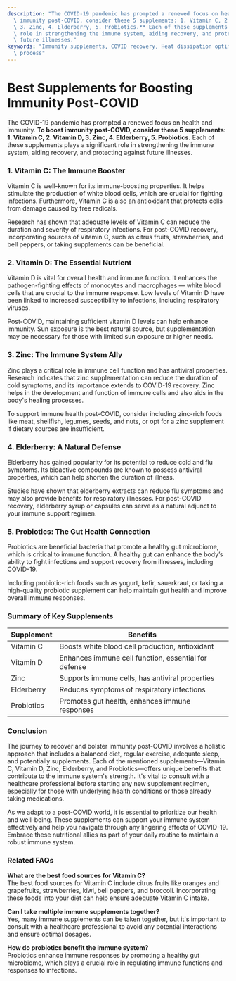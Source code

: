 ```yaml
---
description: "The COVID-19 pandemic has prompted a renewed focus on health and immunity. **To boost\
  \ immunity post-COVID, consider these 5 supplements: 1. Vitamin C, 2. Vitamin D,\
  \ 3. Zinc, 4. Elderberry, 5. Probiotics.** Each of these supplements plays a significant\
  \ role in strengthening the immune system, aiding recovery, and protecting against\
  \ future illnesses."
keywords: "Immunity supplements, COVID recovery, Heat dissipation optimization design, Die casting\
  \ process"
---
```

# Best Supplements for Boosting Immunity Post-COVID

The COVID-19 pandemic has prompted a renewed focus on health and immunity. **To boost immunity post-COVID, consider these 5 supplements: 1. Vitamin C, 2. Vitamin D, 3. Zinc, 4. Elderberry, 5. Probiotics.** Each of these supplements plays a significant role in strengthening the immune system, aiding recovery, and protecting against future illnesses.

### 1. Vitamin C: The Immune Booster

Vitamin C is well-known for its immune-boosting properties. It helps stimulate the production of white blood cells, which are crucial for fighting infections. Furthermore, Vitamin C is also an antioxidant that protects cells from damage caused by free radicals.

Research has shown that adequate levels of Vitamin C can reduce the duration and severity of respiratory infections. For post-COVID recovery, incorporating sources of Vitamin C, such as citrus fruits, strawberries, and bell peppers, or taking supplements can be beneficial.

### 2. Vitamin D: The Essential Nutrient

Vitamin D is vital for overall health and immune function. It enhances the pathogen-fighting effects of monocytes and macrophages — white blood cells that are crucial to the immune response. Low levels of Vitamin D have been linked to increased susceptibility to infections, including respiratory viruses.

Post-COVID, maintaining sufficient vitamin D levels can help enhance immunity. Sun exposure is the best natural source, but supplementation may be necessary for those with limited sun exposure or higher needs.

### 3. Zinc: The Immune System Ally

Zinc plays a critical role in immune cell function and has antiviral properties. Research indicates that zinc supplementation can reduce the duration of cold symptoms, and its importance extends to COVID-19 recovery. Zinc helps in the development and function of immune cells and also aids in the body's healing processes.

To support immune health post-COVID, consider including zinc-rich foods like meat, shellfish, legumes, seeds, and nuts, or opt for a zinc supplement if dietary sources are insufficient.

### 4. Elderberry: A Natural Defense

Elderberry has gained popularity for its potential to reduce cold and flu symptoms. Its bioactive compounds are known to possess antiviral properties, which can help shorten the duration of illness.

Studies have shown that elderberry extracts can reduce flu symptoms and may also provide benefits for respiratory illnesses. For post-COVID recovery, elderberry syrup or capsules can serve as a natural adjunct to your immune support regimen.

### 5. Probiotics: The Gut Health Connection

Probiotics are beneficial bacteria that promote a healthy gut microbiome, which is critical to immune function. A healthy gut can enhance the body’s ability to fight infections and support recovery from illnesses, including COVID-19.

Including probiotic-rich foods such as yogurt, kefir, sauerkraut, or taking a high-quality probiotic supplement can help maintain gut health and improve overall immune responses.

### Summary of Key Supplements

| Supplement    | Benefits                                               |
|---------------|-------------------------------------------------------|
| Vitamin C     | Boosts white blood cell production, antioxidant       |
| Vitamin D     | Enhances immune cell function, essential for defense  |
| Zinc          | Supports immune cells, has antiviral properties        |
| Elderberry    | Reduces symptoms of respiratory infections             |
| Probiotics    | Promotes gut health, enhances immune responses         |

### Conclusion

The journey to recover and bolster immunity post-COVID involves a holistic approach that includes a balanced diet, regular exercise, adequate sleep, and potentially supplements. Each of the mentioned supplements—Vitamin C, Vitamin D, Zinc, Elderberry, and Probiotics—offers unique benefits that contribute to the immune system's strength. It's vital to consult with a healthcare professional before starting any new supplement regimen, especially for those with underlying health conditions or those already taking medications.

As we adapt to a post-COVID world, it is essential to prioritize our health and well-being. These supplements can support your immune system effectively and help you navigate through any lingering effects of COVID-19. Embrace these nutritional allies as part of your daily routine to maintain a robust immune system.

### Related FAQs

**What are the best food sources for Vitamin C?**  
The best food sources for Vitamin C include citrus fruits like oranges and grapefruits, strawberries, kiwi, bell peppers, and broccoli. Incorporating these foods into your diet can help ensure adequate Vitamin C intake.

**Can I take multiple immune supplements together?**  
Yes, many immune supplements can be taken together, but it's important to consult with a healthcare professional to avoid any potential interactions and ensure optimal dosages.

**How do probiotics benefit the immune system?**  
Probiotics enhance immune responses by promoting a healthy gut microbiome, which plays a crucial role in regulating immune functions and responses to infections.
